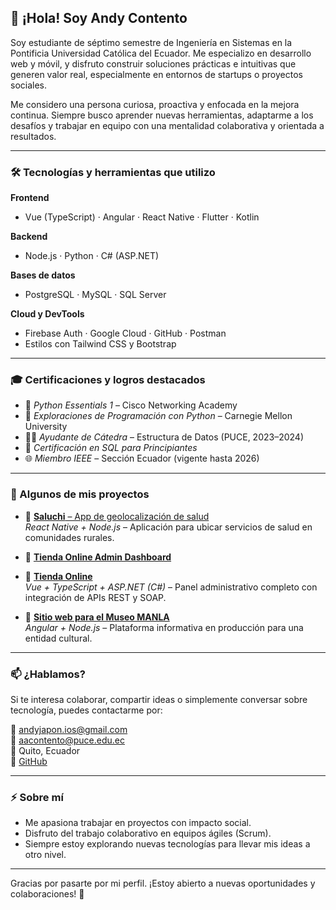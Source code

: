 ## 👋 ¡Hola! Soy Andy Contento

Soy estudiante de séptimo semestre de Ingeniería en Sistemas en la Pontificia Universidad Católica del Ecuador. Me especializo en desarrollo web y móvil, y disfruto construir soluciones prácticas e intuitivas que generen valor real, especialmente en entornos de startups o proyectos sociales.

Me considero una persona curiosa, proactiva y enfocada en la mejora continua. Siempre busco aprender nuevas herramientas, adaptarme a los desafíos y trabajar en equipo con una mentalidad colaborativa y orientada a resultados.

---

### 🛠 Tecnologías y herramientas que utilizo

**Frontend**  
- Vue (TypeScript) · Angular · React Native · Flutter · Kotlin

**Backend**  
- Node.js · Python · C# (ASP.NET)

**Bases de datos**  
- PostgreSQL · MySQL · SQL Server

**Cloud y DevTools**  
- Firebase Auth · Google Cloud · GitHub · Postman  
- Estilos con Tailwind CSS y Bootstrap

---

### 🎓 Certificaciones y logros destacados

- 🧠 *Python Essentials 1* – Cisco Networking Academy  
- 🧠 *Exploraciones de Programación con Python* – Carnegie Mellon University  
- 👨‍🏫 *Ayudante de Cátedra* – Estructura de Datos (PUCE, 2023–2024)  
- 🧾 *Certificación en SQL para Principiantes*  
- 🌐 *Miembro IEEE* – Sección Ecuador (vigente hasta 2026)

---

### 📌 Algunos de mis proyectos

- 🔗 [**Saluchi** – App de geolocalización de salud](https://saluchi.geosaludchugchilan.me)  
  *React Native + Node.js* – Aplicación para ubicar servicios de salud en comunidades rurales.

- 🔗 [**Tienda Online Admin Dashboard**](https://arriencosoft-gestion.netlify.app)
- 🔗 [**Tienda Online**](https://arriendoscj.netlify.app/)  
  *Vue + TypeScript + ASP.NET (C#)* – Panel administrativo completo con integración de APIs REST y SOAP.

- 🔗 [**Sitio web para el Museo MANLA**](https://manla.org)  
  *Angular + Node.js* – Plataforma informativa en producción para una entidad cultural.

---

### 📫 ¿Hablamos?

Si te interesa colaborar, compartir ideas o simplemente conversar sobre tecnología, puedes contactarme por:

📧 andyjapon.ios@gmail.com  
📧 aacontento@puce.edu.ec  
📍 Quito, Ecuador  
🔗 [GitHub](https://github.com/andycontento)

---

### ⚡ Sobre mí

- Me apasiona trabajar en proyectos con impacto social.  
- Disfruto del trabajo colaborativo en equipos ágiles (Scrum).  
- Siempre estoy explorando nuevas tecnologías para llevar mis ideas a otro nivel.

---

Gracias por pasarte por mi perfil. ¡Estoy abierto a nuevas oportunidades y colaboraciones! 🙌
